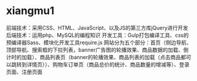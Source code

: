 # xiangmu1
前端技术：采用CSS、HTML、JavaScript、以及JS的第三方库jQuery进行开发
后端技术：运用php、MySQL的编程知识
开发工具：Gulp打包编译工具、css的预编译器Sass、模块化开发工具require.js
网站分为五个部分：首页（侧边导航、顶部导航、搜索框的下拉列表，banner广告图的轮播效果、商品数据的加载、倒计时的加载）、商品列表页（banner的轮播效果、商品列表的加载（点击商品都可以跳转到详情页））、购物车订单页（商品总价的统计、商品数量的增减等）、登录页面、注册页面
